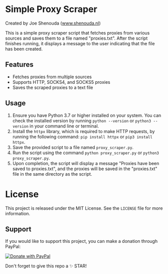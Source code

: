 # Simple Proxy Scraper

Created by Joe Shenouda (www.shenouda.nl)

This is a simple proxy scraper script that fetches proxies from various sources and saves them to a file named "proxies.txt". After the script finishes running, it displays a message to the user indicating that the file has been created.

## Features

- Fetches proxies from multiple sources
- Supports HTTP, SOCKS4, and SOCKS5 proxies
- Saves the scraped proxies to a text file

## Usage

1. Ensure you have Python 3.7 or higher installed on your system. You can check the installed version by running `python --version` or `python3 --version` in your command line or terminal.
2. Install the `httpx` library, which is required to make HTTP requests, by running the following command: `pip install httpx` or `pip3 install httpx`.
3. Save the provided script to a file named `proxy_scraper.py`.
4. Run the script using the command `python proxy_scraper.py` or `python3 proxy_scraper.py`.
5. Upon completion, the script will display a message "Proxies have been saved to proxies.txt", and the proxies will be saved in the "proxies.txt" file in the same directory as the script.

# License

This project is released under the MIT License. See the `LICENSE` file for more information.

## Support

If you would like to support this project, you can make a donation through PayPal:

[![Donate with PayPal](https://img.shields.io/badge/Donate-PayPal-blue)](https://www.paypal.com/donate/?business=P9L4Y9YQYEW3Y&no_recurring=0&currency_code=EUR)

Don't forget to give this repo a ✨ STAR!





